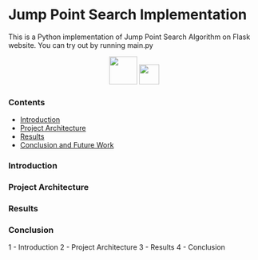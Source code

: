 # Jump Point Search Implementation

This is a Python implementation of Jump Point Search Algorithm on Flask website. You can try out by running main.py

<div align="center">
    <img src="https://user-images.githubusercontent.com/54884571/210841925-b975b88a-8177-4aa4-b7e1-6457aeb13480.gif" height="56"/>
    <img src="https://user-images.githubusercontent.com/54884571/210841922-639ff133-9123-4eef-a38c-3cc7f6f844f5.gif" height="40"/>
</div>

### Contents

<div>
    <ul>
        <li><a href="#introduction">Introduction</a></li>
        <li><a href="#project-architecture">Project Architecture</a></li>
        <li><a href="#results">Results</a></li>
        <li><a href="#conclusion">Conclusion and Future Work</a></li>
    </ul>
</div>

<h3 id="introduction">Introduction</h3>
<h3 id="project-architecture">Project Architecture</h3>
<h3 id="results">Results</h3>
<h3 id="conclusion">Conclusion</h3>


1 - Introduction
2 - Project Architecture
3 - Results
4 - Conclusion
